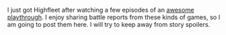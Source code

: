 ---
---
I just got Highfleet after watching a few episodes of an [awesome playthrough](https://youtu.be/hCHO66KtQKc). I enjoy sharing battle reports from these kinds of games, so I am going to post them here. I will try to keep away from story spoilers.

